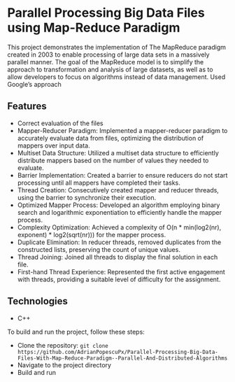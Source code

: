 # Parallel Processing Big Data Files using Map-Reduce Paradigm 
This project demonstrates the implementation of The MapReduce paradigm created in 2003 to enable processing of large data sets in a massively parallel manner.
The goal of the MapReduce model is to simplify the approach to transformation and analysis of large datasets, as well as to allow developers to focus on algorithms instead of data management.
Used Google’s approach

## Features
* Correct evaluation of the files
* Mapper-Reducer Paradigm: Implemented a mapper-reducer paradigm to accurately evaluate data from files, optimizing the distribution of mappers over input data.
* Multiset Data Structure: Utilized a multiset data structure to efficiently distribute mappers based on the number of values they needed to evaluate.
* Barrier Implementation: Created a barrier to ensure reducers do not start processing until all mappers have completed their tasks.
* Thread Creation: Consecutively created mapper and reducer threads, using the barrier to synchronize their execution.
* Optimized Mapper Process: Developed an algorithm employing binary search and logarithmic exponentiation to efficiently handle the mapper process.
* Complexity Optimization: Achieved a complexity of O(n * min(log2(nr), exponent) * log2(sqrt(nr))) for the mapper process.
* Duplicate Elimination: In reducer threads, removed duplicates from the constructed lists, preserving the count of unique values.
* Thread Joining: Joined all threads to display the final solution in each file.
* First-hand Thread Experience: Represented the first active engagement with threads, providing a suitable level of difficulty for the assignment.



## Technologies
* C++


To build and run the project, follow these steps:

* Clone the repository: `git clone https://github.com/AdrianPopescuPx/Parallel-Processing-Big-Data-Files-With-Map-Reduce-Paradigm--Parallel-And-Distributed-Algorithms`
* Navigate to the project directory
* Build and run 
